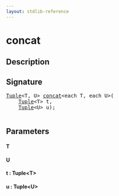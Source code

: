 ```yaml
---
layout: stdlib-reference
---
```


# concat

## Description





## Signature 

<pre>
<a href="/stdlib-reference/types/Tuple/index" class="code_type">Tuple</a>&lt;T, U&gt; <a href="/stdlib-reference/global-decls/concat">concat</a>&lt;<span class="code_keyword">each</span> T, <span class="code_keyword">each</span> U&gt;(
    <a href="/stdlib-reference/types/Tuple/index" class="code_type">Tuple</a>&lt;T&gt; <span class='code_param'>t</span>,
    <a href="/stdlib-reference/types/Tuple/index" class="code_type">Tuple</a>&lt;U&gt; <span class='code_param'>u</span>);

</pre>

## Parameters

#### T
#### U
#### t : Tuple\<T\>
#### u : Tuple\<U\>

